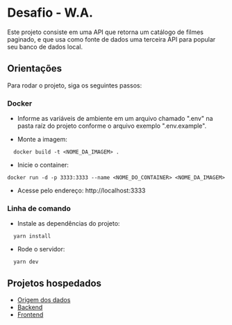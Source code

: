 # Desafio - W.A.

Este projeto consiste em uma API que retorna um catálogo de filmes paginado, e que usa como fonte de dados uma terceira API para popular seu banco de dados local.

## Orientações

Para rodar o projeto, siga os seguintes passos:

### Docker

- Informe as variáveis de ambiente em um arquivo chamado ".env" na pasta raíz do projeto conforme o arquivo exemplo ".env.example".

- Monte a imagem:  
  
```
  docker build -t <NOME_DA_IMAGEM> .
```

- Inicie o container:
  
```
docker run -d -p 3333:3333 --name <NOME_DO_CONTAINER> <NOME_DA_IMAGEM>
```

- Acesse pelo endereço: http://localhost:3333


### Linha de comando

- Instale as dependências do projeto: 

```
  yarn install
```

- Rode o servidor:

```
  yarn dev
```

## Projetos hospedados

- [Origem dos dados ](http://ghibli-api.softdevelopments.com.br/)
- [Backend ](http://wa-movie-api.softdevelopments.com.br/)
- [Frontend](http://wa-movie.softdevelopments.com.br/)